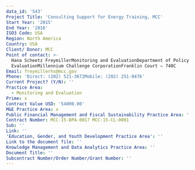 ```yaml
---
data_id: '543'
Project Title: 'Consulting Support for Energy Training, MCC'
Start Year: '2015'
End Year: '2016'
ISO3 Code: USA
Region: North America
Country: USA
Client/ Donor: MCC
Point of contact: >-
  Hana Scheetz FreymillerMonitoring and EvaluationDepartment of Policy and
  EvaluationMillennium Challenge CorporationFranklin Court – 740C
Email: freymillerhs@mcc.gov
Phone: 'Direct: (202) 521-3672Mobile: (202) 251-0476'
Current Project? (Y/N): ''
Practice Area:
  - Monitoring and Evaluation
Prime: x
Contract Value USD: '54000.00'
M&E Practice Area: x
Public Financial Management and Fiscal Sustainability Practice Area: ''
Contract Number: MCC‐15‐BPA‐0017 MCC‐15‐CL‐0001
Sub: ''
Link: ''
'Education, Gender, and Youth Development Practice Area': ''
Link to the document file: ''
Knowledge Management and Data Analytics Practice Area: ''
Document Title: ''
Subcontract Number/Order Number/Grant Number: ''
---
```

